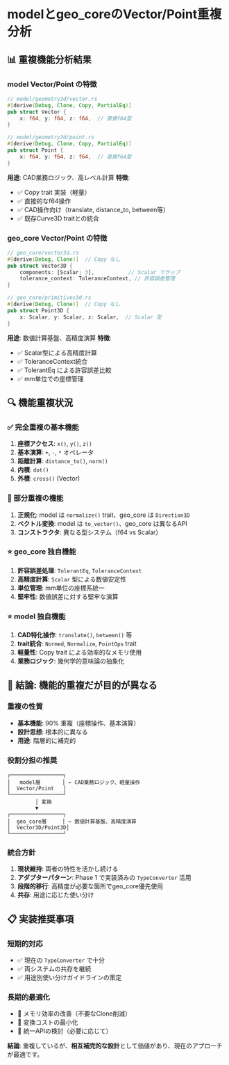# modelとgeo_coreのVector/Point重複分析

## 📊 重複機能分析結果

### model Vector/Point の特徴
```rust
// model/geometry3d/vector.rs
#[derive(Debug, Clone, Copy, PartialEq)]
pub struct Vector {
    x: f64, y: f64, z: f64,  // 直接f64型
}

// model/geometry3d/point.rs  
#[derive(Debug, Clone, Copy, PartialEq)]
pub struct Point {
    x: f64, y: f64, z: f64,  // 直接f64型
}
```

**用途**: CAD業務ロジック、高レベル計算
**特徴**: 
- ✅ Copy trait 実装（軽量）
- ✅ 直接的なf64操作
- ✅ CAD操作向け（translate, distance_to, between等）
- ✅ 既存Curve3D traitとの統合

### geo_core Vector/Point の特徴
```rust
// geo_core/vector3d.rs
#[derive(Debug, Clone)]  // Copy なし
pub struct Vector3D {
    components: [Scalar; 3],           // Scalar でラップ
    tolerance_context: ToleranceContext, // 許容誤差管理
}

// geo_core/primitives3d.rs
#[derive(Debug, Clone)]  // Copy なし
pub struct Point3D {
    x: Scalar, y: Scalar, z: Scalar,  // Scalar 型
}
```

**用途**: 数値計算基盤、高精度演算
**特徴**: 
- ✅ Scalar型による高精度計算
- ✅ ToleranceContext統合
- ✅ TolerantEq による許容誤差比較
- ✅ mm単位での座標管理

## 🔍 機能重複状況

### ✅ 完全重複の基本機能
1. **座標アクセス**: `x()`, `y()`, `z()`
2. **基本演算**: `+`, `-`, `*` オペレータ
3. **距離計算**: `distance_to()`, `norm()`
4. **内積**: `dot()`
5. **外積**: `cross()` (Vector)

### 🔄 部分重複の機能
1. **正規化**: model は `normalize()` trait、geo_core は `Direction3D`
2. **ベクトル変換**: model は `to_vector()`、geo_core は異なるAPI
3. **コンストラクタ**: 異なる型システム（f64 vs Scalar）

### ⭐ geo_core 独自機能
1. **許容誤差処理**: `TolerantEq`, `ToleranceContext`
2. **高精度計算**: `Scalar` 型による数値安定性
3. **単位管理**: mm単位の座標系統一
4. **堅牢性**: 数値誤差に対する堅牢な演算

### ⭐ model 独自機能  
1. **CAD特化操作**: `translate()`, `between()` 等
2. **trait統合**: `Normed`, `Normalize`, `PointOps` trait
3. **軽量性**: Copy trait による効率的なメモリ使用
4. **業務ロジック**: 幾何学的意味論の抽象化

## 🎯 結論: **機能的重複だが目的が異なる**

### 重複の性質
- **基本機能**: 90% 重複（座標操作、基本演算）
- **設計思想**: 根本的に異なる
- **用途**: 階層的に補完的

### 役割分担の推奨
```
┌─────────────────┐
│   model層       │ ← CAD業務ロジック、軽量操作
│  Vector/Point   │
└─────────────────┘
         │ 変換
         ▼
┌─────────────────┐
│  geo_core層     │ ← 数値計算基盤、高精度演算
│  Vector3D/Point3D│
└─────────────────┘
```

### 統合方針
1. **現状維持**: 両者の特性を活かし続ける
2. **アダプターパターン**: Phase 1 で実装済みの `TypeConverter` 活用
3. **段階的移行**: 高精度が必要な箇所でgeo_core優先使用
4. **共存**: 用途に応じた使い分け

## 📋 実装推奨事項

### 短期的対応
- ✅ 現在の `TypeConverter` で十分
- ✅ 両システムの共存を継続
- ✅ 用途別使い分けガイドラインの策定

### 長期的最適化
- 🔄 メモリ効率の改善（不要なClone削減）
- 🔄 変換コストの最小化
- 🔄 統一APIの検討（必要に応じて）

**結論**: 重複しているが、**相互補完的な設計**として価値があり、現在のアプローチが最適です。